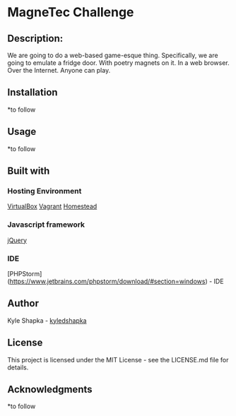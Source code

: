 # MagneTec Challenge

## Description:
We are going to do a web-based game-esque thing. Specifically, we are going to emulate a fridge door. With poetry magnets on it. In a web browser. Over the Internet. Anyone can play.

## Installation
*to follow

## Usage
*to follow

## Built with

### Hosting Environment
[VirtualBox](https://www.virtualbox.org/wiki/Downloads)
[Vagrant](https://www.vagrantup.com/downloads.html)
[Homestead](https://laravel.com/docs/5.4/homestead#first-steps)

### Javascript framework
[jQuery](https://jquery.com/)

### IDE
[PHPStorm] (https://www.jetbrains.com/phpstorm/download/#section=windows) - IDE

## Author
Kyle Shapka - [kyledshapka](github.com/kyledshapka)

## License
This project is licensed under the MIT License - see the LICENSE.md file for details.

## Acknowledgments
*to follow
